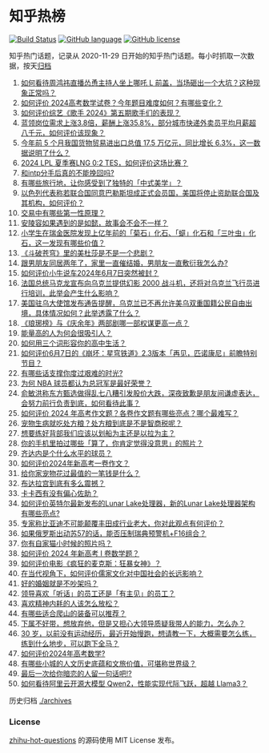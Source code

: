 # 知乎热榜
[![Build Status](https://github.com/ToWeLong/zhihu-hot-questions/workflows/CI/badge.svg)](https://github.com/ToWeLong/zhihu-hot-questions/actions)
[![GitHub language](https://img.shields.io/badge/language-golang-orange.svg)](https://golang.org/)
[![GitHub license](https://img.shields.io/github/license/ToWeLong/zhihu-hot-questions)](https://github.com/ToWeLong/zhihu-hot-questions/blob/main/LICENSE)

知乎热门话题，记录从 2020-11-29 日开始的知乎热门话题。每小时抓取一次数据，按天[归档](./archives)

<!-- BEGIN -->

1. [如何看待周鸿祎直播怂恿主持人坐上哪吒 L 前盖，当场砸出一个大坑？这种现象正常吗？](https://www.zhihu.com/question/658261010)
1. [如何评价 2024高考数学试卷？今年题目难度如何？有哪些变化？](https://www.zhihu.com/question/658322713)
1. [如何评价综艺《歌手 2024》第五期歌手们的表现？](https://www.zhihu.com/question/658129032)
1. [蓝领岗位需求上涨3.8倍，薪酬上涨35.8%，部分城市快递外卖员平均月薪超八千元，如何评价该现象？](https://www.zhihu.com/question/658300009)
1. [今年前 5 个月我国货物贸易进出口总值 17.5 万亿元，同比增长 6.3%，这一数据说明了什么？](https://www.zhihu.com/question/658304587)
1. [2024 LPL 夏季赛LNG 0:2 TES，如何评价这场比赛？](https://www.zhihu.com/question/658335856)
1. [和intp分手后真的不能挽回吗?](https://www.zhihu.com/question/658064828)
1. [有哪些旅行地，让你感受到了独特的「中式美学」？](https://www.zhihu.com/question/657660395)
1. [以色列代表称若联合国同意巴勒斯坦成正式会员国，美国将停止资助联合国及其机构，如何评价？](https://www.zhihu.com/question/655361525)
1. [交易中有哪些第一性原理？](https://www.zhihu.com/question/654901298)
1. [安陵容如果遇到的是如懿，故事会不会不一样？](https://www.zhihu.com/question/421287285)
1. [小学生在瑞金医院发现上亿年前的「菊石」化石、「䗴」化石和「三叶虫」化石，这一发现有哪些价值？](https://www.zhihu.com/question/658200447)
1. [《斗破苍穹》里的美杜莎是不是一个悲剧？](https://www.zhihu.com/question/573350433)
1. [跟男朋友同居两年了，家里一直催结婚，男朋友一直敷衍我怎么办?](https://www.zhihu.com/question/658210229)
1. [如何评价小牛说车2024年6月7日突然被封？](https://www.zhihu.com/question/658318290)
1. [法国总统马克龙宣布向乌克兰提供幻影 2000 战斗机，还将对乌克兰飞行员进行培训，此举会产生什么影响？](https://www.zhihu.com/question/658301508)
1. [美国驻乌大使馆发布通告提醒，乌克兰已不再允许美乌双重国籍公民自由出境，具体情况如何？此举透露了什么？](https://www.zhihu.com/question/658134923)
1. [《琅琊榜》与《庆余年》两部剧哪一部权谋更高一点？](https://www.zhihu.com/question/500352066)
1. [能量高的人为何会很吸引人？](https://www.zhihu.com/question/657824853)
1. [如何用三个词形容你的高中生活？](https://www.zhihu.com/question/658013721)
1. [如何评价6月7日的《崩坏：星穹铁道》2.3版本「再见，匹诺康尼」前瞻特别节目？](https://www.zhihu.com/question/658271056)
1. [有哪些话支撑你度过艰难的时光?](https://www.zhihu.com/question/657214914)
1. [为何 NBA 球员都认为总冠军是最好荣誉？](https://www.zhihu.com/question/459816879)
1. [俞敏洪称东方甄选做得乱七八糟引发股价大跌，深夜致歉是朋友间谦虚表达，会努力前行负责到底，如何看待此事？](https://www.zhihu.com/question/658297223)
1. [如何评价 2024 年高考作文题？各卷作文题有哪些亮点？哪个最难写？](https://www.zhihu.com/question/658302586)
1. [宠物生病就吃处方粮？处方粮到底是不是智商税呢？](https://www.zhihu.com/question/655479024)
1. [想要练好背部我们应该以划船为主还是以拉为主？](https://www.zhihu.com/question/657167228)
1. [你的手机里拍过哪些「算了，你肯定觉得没意思」的照片？](https://www.zhihu.com/question/657461389)
1. [齐达内是个什么水平的球员？](https://www.zhihu.com/question/477732106)
1. [如何评价2024年新高考一卷作文？](https://www.zhihu.com/question/658306447)
1. [给你家宠物花过最值的一笔钱是什么？](https://www.zhihu.com/question/658146043)
1. [布达拉宫到底有多么震撼？](https://www.zhihu.com/question/498821567)
1. [卡卡西有没有偏心佐助？](https://www.zhihu.com/question/314577546)
1. [如何评价英特尔最新发布的Lunar Lake处理器，新的Lunar Lake处理器架构有哪些亮点?](https://www.zhihu.com/question/658124769)
1. [专家称比亚迪不可能颠覆丰田成行业老大，你对此观点有何评价？](https://www.zhihu.com/question/658067019)
1. [如果俄罗斯出动苏57的话，能否压制瑞典预警机+F16组合？](https://www.zhihu.com/question/658145873)
1. [你有自家猫小时候的照片吗？](https://www.zhihu.com/question/652622050)
1. [如何评价 2024 年新高考 I 卷数学题？](https://www.zhihu.com/question/658254862)
1. [如何评价电影《疯狂的麦克斯：狂暴女神》？](https://www.zhihu.com/question/656427381)
1. [在当代视角下，如何评价儒家文化对中国社会的长远影响？](https://www.zhihu.com/question/657653009)
1. [好的婚姻就是不吵架吗？](https://www.zhihu.com/question/657912016)
1. [领导喜欢「听话」的员工还是「有主见」的员工？](https://www.zhihu.com/question/658012468)
1. [喜欢精神内耗的人该怎么放松？](https://www.zhihu.com/question/658113979)
1. [有哪些适合爬山的装备可以推荐？](https://www.zhihu.com/question/655391390)
1. [下属不好带，想放弃他，但是又担心大领导质疑我带人的能力，怎么办？](https://www.zhihu.com/question/656142359)
1. [30 岁，以前没有运动经历，最近开始慢跑，想请教一下，大概需要怎么练，练到什么地步，可以跑下全马？](https://www.zhihu.com/question/657743069)
1. [如何评价2024年高考数学?](https://www.zhihu.com/question/658321948)
1. [有哪些小城的人文历史底蕴和文旅价值，可堪称世界级？](https://www.zhihu.com/question/658212105)
1. [最后一次给你暗恋的人留一句话吧!?](https://www.zhihu.com/question/655177155)
1. [如何看待阿里云开源大模型 Qwen2，性能实现代际飞跃，超越 Llama3？](https://www.zhihu.com/question/658307301)

<!-- END -->

历史归档 [./archives](./archives)


### License
[zhihu-hot-questions](https://github.com/towelong/zhihu-hot-questions) 的源码使用 MIT License 发布。